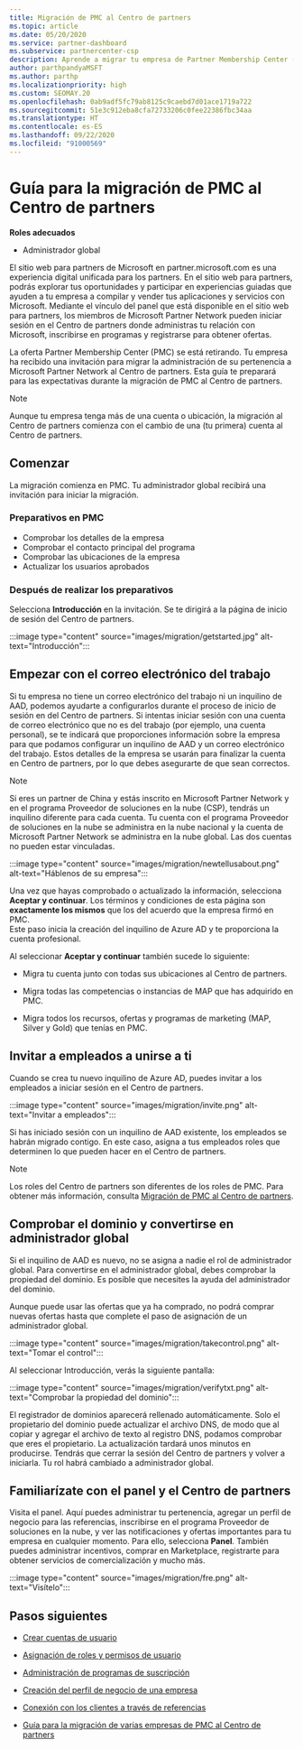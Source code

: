 ```yaml
---
title: Migración de PMC al Centro de partners
ms.topic: article
ms.date: 05/20/2020
ms.service: partner-dashboard
ms.subservice: partnercenter-csp
description: Aprende a migrar tu empresa de Partner Membership Center (PMC) al Centro de partners.
author: parthpandyaMSFT
ms.author: parthp
ms.localizationpriority: high
ms.custom: SEOMAY.20
ms.openlocfilehash: 0ab9adf5fc79ab8125c9caebd7d01ace1719a722
ms.sourcegitcommit: 51e3c912eba8cfa72733206c0fee22386fbc34aa
ms.translationtype: HT
ms.contentlocale: es-ES
ms.lasthandoff: 09/22/2020
ms.locfileid: "91000569"
---
```

# <a name="guide-to-migrating-from-pmc-to-partner-center"></a>Guía para la migración de PMC al Centro de partners

**Roles adecuados**

- Administrador global

El sitio web para partners de Microsoft en partner.microsoft.com es una experiencia digital unificada para los partners. En el sitio web para partners, podrás explorar tus oportunidades y participar en experiencias guiadas que ayuden a tu empresa a compilar y vender tus aplicaciones y servicios con Microsoft. Mediante el vínculo del panel que está disponible en el sitio web para partners, los miembros de Microsoft Partner Network pueden iniciar sesión en el Centro de partners donde administras tu relación con Microsoft, inscribirse en programas y registrarse para obtener ofertas.

La oferta Partner Membership Center (PMC) se está retirando. Tu empresa ha recibido una invitación para migrar la administración de su pertenencia a Microsoft Partner Network al Centro de partners. Esta guía te preparará para las expectativas durante la migración de PMC al Centro de partners.

>[!NOTE]
>Aunque tu empresa tenga más de una cuenta o ubicación, la migración al Centro de partners comienza con el cambio de una (tu primera) cuenta al Centro de partners.

## <a name="get-started"></a>Comenzar

La migración comienza en PMC. Tu administrador global recibirá una invitación para iniciar la migración.

### <a name="prepare-in-pmc"></a>Preparativos en PMC

- Comprobar los detalles de la empresa
- Comprobar el contacto principal del programa
- Comprobar las ubicaciones de la empresa
- Actualizar los usuarios aprobados

### <a name="when-youre-ready"></a>Después de realizar los preparativos

Selecciona **Introducción** en la invitación. Se te dirigirá a la página de inicio de sesión del Centro de partners.

:::image type="content" source="images/migration/getstarted.jpg" alt-text="Introducción":::

## <a name="start-with-your-work-email"></a>Empezar con el correo electrónico del trabajo

Si tu empresa no tiene un correo electrónico del trabajo ni un inquilino de AAD, podemos ayudarte a configurarlos durante el proceso de inicio de sesión en del Centro de partners. Si intentas iniciar sesión con una cuenta de correo electrónico que no es del trabajo (por ejemplo, una cuenta personal), se te indicará que proporciones información sobre la empresa para que podamos configurar un inquilino de AAD y un correo electrónico del trabajo. Estos detalles de la empresa se usarán para finalizar la cuenta en Centro de partners, por lo que debes asegurarte de que sean correctos.

>[!NOTE]
>Si eres un partner de China y estás inscrito en Microsoft Partner Network y en el programa Proveedor de soluciones en la nube (CSP), tendrás un inquilino diferente para cada cuenta. Tu cuenta con el programa Proveedor de soluciones en la nube se administra en la nube nacional y la cuenta de Microsoft Partner Network se administra en la nube global. Las dos cuentas no pueden estar vinculadas.

:::image type="content" source="images/migration/newtellusabout.png" alt-text="Háblenos de su empresa":::

Una vez que hayas comprobado o actualizado la información, selecciona **Aceptar y continuar**.
Los términos y condiciones de esta página son **exactamente los mismos** que los del acuerdo que la empresa firmó en PMC.  
Este paso inicia la creación del inquilino de Azure AD y te proporciona la cuenta profesional.

Al seleccionar **Aceptar y continuar** también sucede lo siguiente:

- Migra tu cuenta junto con todas sus ubicaciones al Centro de partners.

- Migra todas las competencias o instancias de MAP que has adquirido en PMC.

- Migra todos los recursos, ofertas y programas de marketing (MAP, Silver y Gold) que tenías en PMC.

## <a name="invite-employees-to-join-you"></a>Invitar a empleados a unirse a ti

Cuando se crea tu nuevo inquilino de Azure AD, puedes invitar a los empleados a iniciar sesión en el Centro de partners.

:::image type="content" source="images/migration/invite.png" alt-text="Invitar a empleados":::

Si has iniciado sesión con un inquilino de AAD existente, los empleados se habrán migrado contigo. En este caso, asigna a tus empleados roles que determinen lo que pueden hacer en el Centro de partners. 

>[!NOTE] 
>Los roles del Centro de partners son diferentes de los roles de PMC. Para obtener más información, consulta [Migración de PMC al Centro de partners](move-pmc-pc-map.md).

## <a name="verify-your-domain-and-become-a-global-admin"></a>Comprobar el dominio y convertirse en administrador global  

Si el inquilino de AAD es nuevo, no se asigna a nadie el rol de administrador global. Para convertirse en el administrador global, debes comprobar la propiedad del dominio. Es posible que necesites la ayuda del administrador del dominio.

Aunque puede usar las ofertas que ya ha comprado, no podrá comprar nuevas ofertas hasta que complete el paso de asignación de un administrador global.

:::image type="content" source="images/migration/takecontrol.png" alt-text="Tomar el control":::

Al seleccionar Introducción, verás la siguiente pantalla:

:::image type="content" source="images/migration/verifytxt.png" alt-text="Comprobar la propiedad del dominio":::

El registrador de dominios aparecerá rellenado automáticamente. Solo el propietario del dominio puede actualizar el archivo DNS, de modo que al copiar y agregar el archivo de texto al registro DNS, podamos comprobar que eres el propietario. La actualización tardará unos minutos en producirse. Tendrás que cerrar la sesión del Centro de partners y volver a iniciarla. Tu rol habrá cambiado a administrador global.

## <a name="get-acquainted-with-your-dashboard-and-partner-center"></a>Familiarízate con el panel y el Centro de partners

Visita el panel. Aquí puedes administrar tu pertenencia, agregar un perfil de negocio para las referencias, inscribirse en el programa Proveedor de soluciones en la nube, y ver las notificaciones y ofertas importantes para tu empresa en cualquier momento. Para ello, selecciona **Panel**. También puedes administrar incentivos, comprar en Marketplace, registrarte para obtener servicios de comercialización y mucho más.  

:::image type="content" source="images/migration/fre.png" alt-text="Visítelo":::

## <a name="next-steps"></a>Pasos siguientes

- [Crear cuentas de usuario](create-user-accounts-and-set-permissions.md)

- [Asignación de roles y permisos de usuario](permissions-overview.md)

- [Administración de programas de suscripción](renew-mpn-offers.md)

- [Creación del perfil de negocio de una empresa](create-a-marketing-profile.md)

- [Conexión con los clientes a través de referencias](manage-leads.md)

- [Guía para la migración de varias empresas de PMC al Centro de partners](move-multiple-companies.md)
